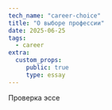 ```yaml
---
tech_name: "career-choice"
title: "О выборе профессии"
date: 2025-06-25
tags: 
  - career
extra: 
  custom_props:
     public: true
     type: essay
---
```


Проверка эссе